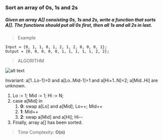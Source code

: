 ### Sort an array of 0s, 1s and 2s

##### Given an array A[] consisting 0s, 1s and 2s, write a function that sorts A[]. The functions should put all 0s first, then all 1s and all 2s in last.

> Example

```
Input = {0, 1, 1, 0, 1, 2, 1, 2, 0, 0, 0, 1};
Output = {0, 0, 0, 0, 0, 1, 1, 1, 1, 1, 2, 2};
```
> ALGORITHM

![alt text](http://d1gjlxt8vb0knt.cloudfront.net//wp-content/uploads/DNF1.png "Iteration Image")

Invariant: a[1..Lo-1]=0 and a[Lo..Mid-1]=1 and a[Hi+1..N]=2; a[Mid..Hi] are unknown.

1. Lo := 1; Mid := 1; Hi := N;
2. case a[Mid] in
    1. **0**: swap a[Lo] and a[Mid]; Lo++; Mid++
    2. **1**: Mid++
    3. **2**: swap a[Mid] and a[Hi]; Hi--
3. Finally, array a[] has been sorted.

> Time Complexity: **O(n)**